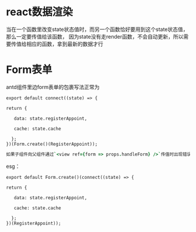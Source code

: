 # react数据渲染
当在一个函数里改变state状态值时，而另一个函数恰好要用到这个state状态值，那么一定要传值给该函数，
因为state没有走render函数，不会自动更新，所以需要传值给相应的函数，拿到最新的数据才行

# Form表单

antd组件里边form表单的包裹写法正常为

```
export default connect((state) => {

return {

   data: state.registerAppoint,

   cache: state.cache

  };
})(Form.create()(RegisterAppoint));
```



```j
如果子组件向父组件通过`<view ref={form => props.handleForm} />`传值时出现错误可以换一种写法，将form.create包裹在外侧。

```
  esg：

```
export default Form.create()(connect((state) => {

return {

   data: state.registerAppoint,

   cache: state.cache

  };
})(RegisterAppoint));





```